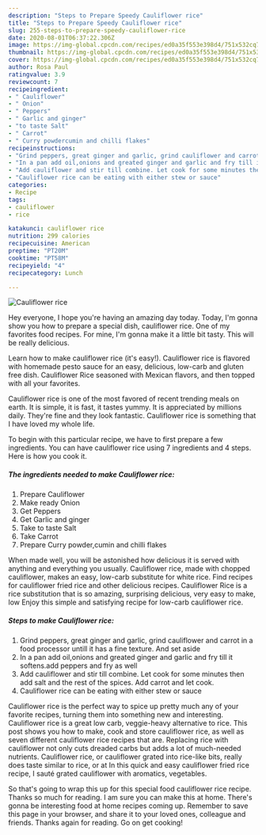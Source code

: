 ```yaml
---
description: "Steps to Prepare Speedy Cauliflower rice"
title: "Steps to Prepare Speedy Cauliflower rice"
slug: 255-steps-to-prepare-speedy-cauliflower-rice
date: 2020-08-01T06:37:22.306Z
image: https://img-global.cpcdn.com/recipes/ed0a35f553e398d4/751x532cq70/cauliflower-rice-recipe-main-photo.jpg
thumbnail: https://img-global.cpcdn.com/recipes/ed0a35f553e398d4/751x532cq70/cauliflower-rice-recipe-main-photo.jpg
cover: https://img-global.cpcdn.com/recipes/ed0a35f553e398d4/751x532cq70/cauliflower-rice-recipe-main-photo.jpg
author: Rosa Paul
ratingvalue: 3.9
reviewcount: 7
recipeingredient:
- " Cauliflower"
- " Onion"
- " Peppers"
- " Garlic and ginger"
- "to taste Salt"
- " Carrot"
- " Curry powdercumin and chilli flakes"
recipeinstructions:
- "Grind peppers, great ginger and garlic, grind cauliflower and carrot in a food processor untill it has a fine texture. And set aside"
- "In a pan add oil,onions and greated ginger and garlic and fry till it softens.add peppers and fry as well"
- "Add cauliflower and stir till combine. Let cook for some minutes then add salt and the rest of the spices. Add carrot and let cook."
- "Cauliflower rice can be eating with either stew or sauce"
categories:
- Recipe
tags:
- cauliflower
- rice

katakunci: cauliflower rice 
nutrition: 299 calories
recipecuisine: American
preptime: "PT20M"
cooktime: "PT58M"
recipeyield: "4"
recipecategory: Lunch

---
```



![Cauliflower rice](https://img-global.cpcdn.com/recipes/ed0a35f553e398d4/751x532cq70/cauliflower-rice-recipe-main-photo.jpg)

Hey everyone, I hope you're having an amazing day today. Today, I'm gonna show you how to prepare a special dish, cauliflower rice. One of my favorites food recipes. For mine, I'm gonna make it a little bit tasty. This will be really delicious.

Learn how to make cauliflower rice (it&#39;s easy!). Cauliflower rice is flavored with homemade pesto sauce for an easy, delicious, low-carb and gluten free dish. Cauliflower Rice seasoned with Mexican flavors, and then topped with all your favorites.

Cauliflower rice is one of the most favored of recent trending meals on earth. It is simple, it is fast, it tastes yummy. It is appreciated by millions daily. They're fine and they look fantastic. Cauliflower rice is something that I have loved my whole life.


To begin with this particular recipe, we have to first prepare a few ingredients. You can have cauliflower rice using 7 ingredients and 4 steps. Here is how you cook it.

<!--inarticleads1-->

##### The ingredients needed to make Cauliflower rice:

1. Prepare  Cauliflower
1. Make ready  Onion
1. Get  Peppers
1. Get  Garlic and ginger
1. Take to taste Salt
1. Take  Carrot
1. Prepare  Curry powder,cumin and chilli flakes


When made well, you will be astonished how delicious it is served with anything and everything you usually. Cauliflower rice, made with chopped cauliflower, makes an easy, low-carb substitute for white rice. Find recipes for cauliflower fried rice and other delicious recipes. Cauliflower Rice is a rice substitution that is so amazing, surprising delicious, very easy to make, low Enjoy this simple and satisfying recipe for low-carb cauliflower rice. 

<!--inarticleads2-->

##### Steps to make Cauliflower rice:

1. Grind peppers, great ginger and garlic, grind cauliflower and carrot in a food processor untill it has a fine texture. And set aside
1. In a pan add oil,onions and greated ginger and garlic and fry till it softens.add peppers and fry as well
1. Add cauliflower and stir till combine. Let cook for some minutes then add salt and the rest of the spices. Add carrot and let cook.
1. Cauliflower rice can be eating with either stew or sauce


Cauliflower rice is the perfect way to spice up pretty much any of your favorite recipes, turning them into something new and interesting. Cauliflower rice is a great low carb, veggie-heavy alternative to rice. This post shows you how to make, cook and store cauliflower rice, as well as seven different cauliflower rice recipes that are. Replacing rice with cauliflower not only cuts dreaded carbs but adds a lot of much-needed nutrients. Cauliflower rice, or cauliflower grated into rice-like bits, really does taste similar to rice, or at In this quick and easy cauliflower fried rice recipe, I sauté grated cauliflower with aromatics, vegetables. 

So that's going to wrap this up for this special food cauliflower rice recipe. Thanks so much for reading. I am sure you can make this at home. There's gonna be interesting food at home recipes coming up. Remember to save this page in your browser, and share it to your loved ones, colleague and friends. Thanks again for reading. Go on get cooking!
